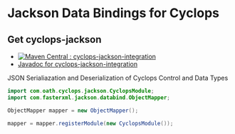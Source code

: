 # Jackson Data Bindings for Cyclops 

## Get cyclops-jackson


* [![Maven Central : cyclops-jackson-integration](https://maven-badges.herokuapp.com/maven-central/com.oath.cyclops/cyclops-jackson-integration/badge.svg)](https://maven-badges.herokuapp.com/maven-central/com.oath.cyclops/cyclops-jackson-integration)  
* [Javadoc for cyclops-jackson-integration](http://www.javadoc.io/doc/com.oath.cyclops/cyclops-cyclops-jackson-integration)


JSON Serialiazation and Deserialization of Cyclops Control and Data Types

```java
import com.oath.cyclops.jackson.CyclopsModule;
import com.fasterxml.jackson.databind.ObjectMapper;

ObjectMapper mapper = new ObjectMapper();

mapper = mapper.registerModule(new CyclopsModule());
```
